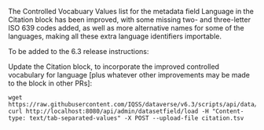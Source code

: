 The Controlled Vocabuary Values list for the metadata field Language in the Citation block has been improved, with some missing two- and three-letter ISO 639 codes added, as well as more alternative names for some of the languages, making all these extra language identifiers importable.

To be added to the 6.3 release instructions:

Update the Citation block, to incorporate the improved controlled vocabulary for language [plus whatever other improvements may be made to the block in other PRs]:

```
wget https://raw.githubusercontent.com/IQSS/dataverse/v6.3/scripts/api/data/metadatablocks/citation.tsv
curl http://localhost:8080/api/admin/datasetfield/load -H "Content-type: text/tab-separated-values" -X POST --upload-file citation.tsv
```

